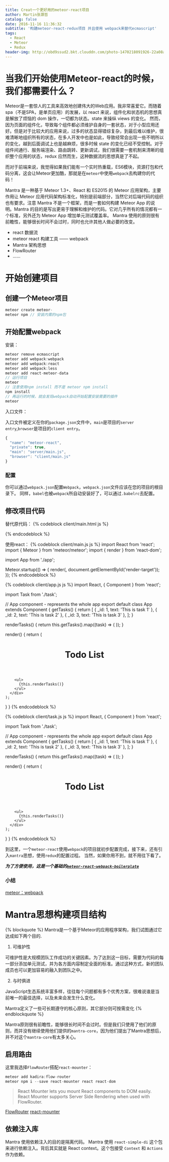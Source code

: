 ```yaml
---
title: Creat一个更好用的meteor-react项目
author: Martin张灏哲
catalog: false
date: 2016-11-16 11:36:32
subtitle: '构建meteor-react-redux项目 并且使用 webpack来替代ecmascript'
tags:
  - React
  - Meteor
  - Redux
header-img: http://obd9ssud2.bkt.clouddn.com/photo-1470218091926-22a08a325802.jpg
---
```


# 当我们开始使用Meteor-react的时候，我们都需要什么？

Meteor是一套惊人的工具来高效地创建伟大的Web应用。我非常喜爱它。而随着spa（不是SPA，是单页应用）的发展，以 react 来说，组件化和状态机的思想真是解放了烦恼的 dom 操作，一切都为状态。state 来操纵 views 的变化。
然而，因为页面的组件化，导致每个组件都必须维护自身的一套状态，对于小型应用还好。但是对于比较大的应用来说，过多的状态显得错综复杂，到最后难以维护，很难清晰地组织所有的状态，在多人开发中也是如此，导致经常会出现一些不明所以的变化，越到后面调试上也是越麻烦，很多时候 state 的变化已经不受控制。对于组件间通行、服务端渲染、路由跳转、更新调试，我们很需要一套机制来清晰的组织整个应用的状态，redux 应然而生，这种数据流的思想真是了不起。

而对于前端来说，我觉得如果我们能有一个实时热重载，ES6模块，资源打包和代码分离，这会让Meteor更加酷，那就是在`meteor`中使用`webpack`去构建你的代码！

Mantra 是一种基于 Meteor 1.3+、React 和 ES2015 的 Meteor 应用架构，主要作用让 Meteor 应用代码架构标准化，特别是前端部分，当然它对后端代码的组织也有要求。注意 Mantra 不是一个框架，而是一套如何构建 Meteor App 的说明。Mantra 的目的是写出更易于理解和维护的代码。它对几乎所有的情况都有一个标准，另外还为 Meteor App 增加单元测试覆盖率。
Mantra 使用的原则很有前瞻性，能够很长时间不会过时，同时也允许其他人做必要的改变。

* react 数据流
* meteor react 构建工具 —— webpack
* Mantra 架构思想
* FlowRouter
* ......

# 开始创建项目
## 创建一个Meteor项目
```js
meteor create meteor-
meteor npm // 安装内需的npm包
```
## 开始配置webpack
安装：
```js
meteor remove ecmascript
meteor add webpack:webpack
meteor add webpack:react
meteor add webpack:less
meteor add react-meteor-data
// 运行项目
meteor
// 注意使用npm install 而不是 meteor npm install
npm install
// 再运行的时候，就会发现webpack自动开始配置安装需要的插件
meteor
```
入口文件：

入口文件被定义在你的`package.json`文件中，`main`是项目的`server entry`,`browser`是项目的`client entry`。
```js
{
  "name": "meteor-react",
  "private": true,
  "main": "server/main.js",
  "browser": "client/main.js"
}
```
### 配置
你可以通过`webpack.json`配置`Webpack`，`webpack.json`文件应该在您的项目的根目录下。
同样，`babel`也被`webpack`所自动安装好了，可以通过`.babelrc`去配置。

## 修改项目代码

替代原代码：
{% codeblock client/main.html js %}
<head>
  <title>Todo List</title>
</head>
 
<body>
  <div id="render-target"></div>
</body>
{% endcodeblock %}

使用react：
{% codeblock client/main.js js %}
import React from 'react';
import { Meteor } from 'meteor/meteor';
import { render } from 'react-dom';
 
import App from './app';
 
Meteor.startup(() => {
  render(<App />, document.getElementById('render-target'));
});
{% endcodeblock %}

{% codeblock client/app.js js %}
import React, { Component } from 'react';
 
import Task from './task';
 
// App component - represents the whole app
export default class App extends Component {
  getTasks() {
    return [
      { _id: 1, text: 'This is task 1' },
      { _id: 2, text: 'This is task 2' },
      { _id: 3, text: 'This is task 3' },
    ];
  }
 
  renderTasks() {
    return this.getTasks().map((task) => (
      <Task key={task._id} task={task} />
    ));
  }
 
  render() {
    return (
      <div className="container">
        <header>
          <h1>Todo List</h1>
        </header>
 
        <ul>
          {this.renderTasks()}
        </ul>
      </div>
    );
  }
}
{% endcodeblock %}


{% codeblock client/task.js js %}
import React, { Component } from 'react';
 
import Task from './task';
 
// App component - represents the whole app
export default class App extends Component {
  getTasks() {
    return [
      { _id: 1, text: 'This is task 1' },
      { _id: 2, text: 'This is task 2' },
      { _id: 3, text: 'This is task 3' },
    ];
  }
 
  renderTasks() {
    return this.getTasks().map((task) => (
      <Task key={task._id} task={task} />
    ));
  }
 
  render() {
    return (
      <div className="container">
        <header>
          <h1>Todo List</h1>
        </header>
 
        <ul>
          {this.renderTasks()}
        </ul>
      </div>
    );
  }
}
{% endcodeblock %}

到这里，一个`meteor-react`使用`webpack`的项目就初步配置完成，接下来，还有引入`mantra`思想，使用`redux`的配置过程。
当然，如果你用不到，就不用往下看了。

***为了方便使用，这是一个基础的[`meteor-react-webpack-boilerplate`](https://github.com/Here21/meteor-react-boilerplate/tree/11199d63fe72b6ce824aa58237fb6c9014219990)***

### 小结
[meteor：webpack](https://github.com/thereactivestack/meteor-webpack/tree/master/packages/webpack/)

# Mantra思想构建项目结构
{% blockquote %}
Mantra是一个基于Meteor的应用程序架构，我们试图通过它达成如下两个目的.

1. 可维护性

可维护性是大规模团队工作成功的关键因素。为了达到这一目标，需要为代码的每一部分添加单元测试，并为各方面内容制定全面的标准。通过这种方式，新的团队成员也可以更加容易的融入到团队之中。

2. 与时俱进

JavaScript生态系统丰富多样，往往每个问题都有多个优秀方案，很难说谁是当前唯一的最佳选择，以及未来会发生什么变化。

Mantra定义了一些可长期遵守的核心原则，其它部分则可按需变化
{% endblockquote %}

Mantra原则很有前瞻性，能够很长时间不会过时。但是我们只使用了他们的原则，而并没有继续使用他们提供的`mantra-core`，因为他们提出了Mantra思想后，并不对这个`mantra-core`有太多关心。

## 启用路由
这里我选择`FlowRouter`搭配`react-mounter`：
```js
meteor add kadira:flow-router
meteor npm i --save react-mounter react react-dom
```
>React Mounter lets you mount React components to DOM easily.
React Mounter supports Server Side Rendering when used with FlowRouter.

[FlowRouter](https://github.com/kadirahq/flow-router)
[react-mounter](https://github.com/kadirahq/react-mounter)

## 依赖注入库
Mantra 使用依赖注入的目的是隔离代码。
Mantra 使用 `react-simple-di` 这个包来进行依赖注入。背后其实就是 React context。这个包接受 `Context` 和 `Actions` 作为依赖。
